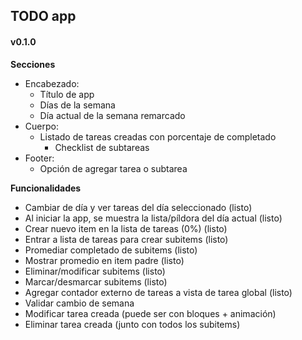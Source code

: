 ## TODO app

#### v0.1.0

**Secciones**

- Encabezado:
  - Título de app
  - Días de la semana
  - Día actual de la semana remarcado
- Cuerpo:
  - Listado de tareas creadas con porcentaje de completado
    - Checklist de subtareas
- Footer:
  - Opción de agregar tarea o subtarea

**Funcionalidades**

- Cambiar de día y ver tareas del día seleccionado (listo)
- Al iniciar la app, se muestra la lista/píldora del día actual (listo)
- Crear nuevo item en la lista de tareas (0%) (listo)
- Entrar a lista de tareas para crear subitems (listo)
- Promediar completado de subitems (listo)
- Mostrar promedio en item padre (listo)
- Eliminar/modificar subitems (listo)
- Marcar/desmarcar subitems (listo)
- Agregar contador externo de tareas a vista de tarea global (listo)
- Validar cambio de semana
- Modificar tarea creada (puede ser con bloques + animación)
- Eliminar tarea creada (junto con todos los subitems)
